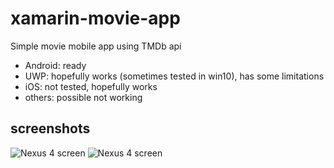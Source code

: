 # xamarin-movie-app
Simple movie mobile app using TMDb api

* Android: ready
* UWP: hopefully works (sometimes tested in win10), has some limitations
* iOS: not tested, hopefully works
* others: possible not working

## screenshots
![Nexus 4 screen](https://github.com/mate5/xamarin-movie-app/blob/master/screenshots/Screenshot_2016-09-22-23-34-50.png)
![Nexus 4 screen](https://github.com/mate5/xamarin-movie-app/blob/master/screenshots/Screenshot_2016-09-22-23-35-22.png)

